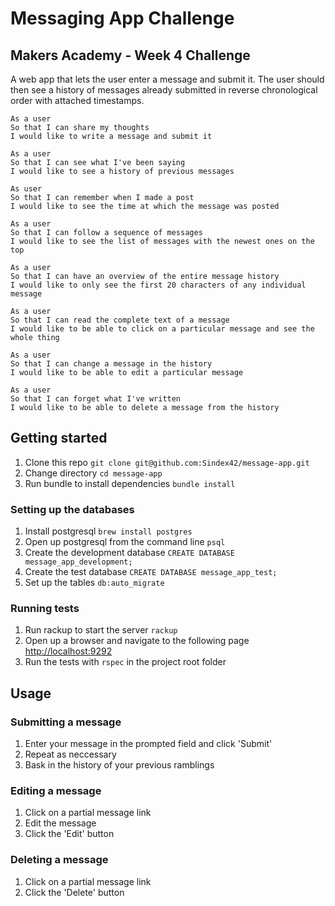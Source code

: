 Messaging App Challenge
=============

## Makers Academy - Week 4 Challenge

A web app that lets the user enter a message and submit it. The user should then see a history of messages already submitted in reverse chronological order with attached timestamps.

```
As a user
So that I can share my thoughts
I would like to write a message and submit it

As a user
So that I can see what I've been saying
I would like to see a history of previous messages

As user
So that I can remember when I made a post
I would like to see the time at which the message was posted

As a user
So that I can follow a sequence of messages
I would like to see the list of messages with the newest ones on the top

As a user
So that I can have an overview of the entire message history
I would like to only see the first 20 characters of any individual message

As a user 
So that I can read the complete text of a message
I would like to be able to click on a particular message and see the whole thing

As a user
So that I can change a message in the history
I would like to be able to edit a particular message

As a user
So that I can forget what I've written
I would like to be able to delete a message from the history
```

## Getting started

1. Clone this repo `git clone git@github.com:Sindex42/message-app.git`
2. Change directory `cd message-app`
3. Run bundle to install dependencies `bundle install`

### Setting up the databases

1. Install postgresql `brew install postgres`
2. Open up postgresql from the command line `psql`
3. Create the development database `CREATE DATABASE message_app_development;`
4. Create the test database `CREATE DATABASE message_app_test;`
5. Set up the tables `db:auto_migrate`

### Running tests

1. Run rackup to start the server `rackup`
2. Open up a browser and navigate to the following page [http://localhost:9292](http://localhost:9292)
3. Run the tests with `rspec` in the project root folder


## Usage

### Submitting a message

1. Enter your message in the prompted field and click 'Submit'
2. Repeat as neccessary
3. Bask in the history of your previous ramblings

### Editing a message 

1. Click on a partial message link
2. Edit the message
3. Click the 'Edit' button 

### Deleting a message

1. Click on a partial message link
2. Click the 'Delete' button 
